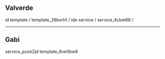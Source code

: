 Valverde
--
id template / template_28bxrhf /
ide service / service_4cbei68 /

---

Gabi
--
service_puck2jd
template_8ve0bw8
